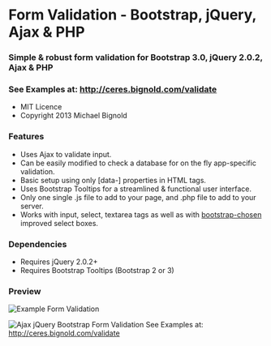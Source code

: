 # Form Validation - Bootstrap, jQuery, Ajax & PHP

### Simple & robust form validation for Bootstrap 3.0, jQuery 2.0.2, Ajax & PHP

### See Examples at: http://ceres.bignold.com/validate

* MIT Licence
* Copyright 2013 Michael Bignold


### Features

* Uses Ajax to validate input.
* Can be easily modified to check a database for on the fly app-specific validation.
* Basic setup using only [data-] properties in HTML tags.
* Uses Bootstrap Tooltips for a streamlined & functional user interface.
* Only one single .js file to add to your page, and .php file to add to your server.
* Works with input, select, textarea tags as well as with [bootstrap-chosen](https://github.com/alxlit/bootstrap-chosen) improved select boxes.

### Dependencies

* Requires jQuery 2.0.2+
* Requires Bootstrap Tooltips (Bootstrap 2 or 3)


### Preview

![Example Form Validation](http://ceres.bignold.com/validate/demo.png)

![Ajax jQuery Bootstrap Form Validation](http://ceres.bignold.com/validate/demo3.png)
See Examples at:
http://ceres.bignold.com/validate

